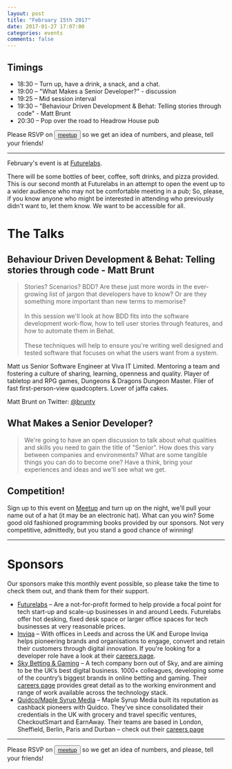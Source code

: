 ```yaml
---
layout: post
title: "February 15th 2017"
date: 2017-01-27 17:07:00
categories: events
comments: false
---
```


## Timings
* 18:30 – Turn up, have a drink, a snack, and a chat.
* 19:00 – "What Makes a Senior Developer?" - discussion
* 19:25 – Mid session interval
* 19:30 – "Behaviour Driven Development & Behat: Telling stories through code" - Matt Brunt
* 20:30 – Pop over the road to Headrow House pub

Please RSVP on <button>[meetup](https://www.meetup.com/leedsphp/events/237362520/)</button> so we get an idea of numbers, and please, tell your friends!

<hr/>

February's event is at [Futurelabs](http://futurelabs.org.uk/).

There will be some bottles of beer, coffee, soft drinks, and pizza provided. This is our second month at Futurelabs in an attempt to open the event up to a wider audience who may not be comfortable meeting in a pub; So, please, if you know anyone who might be interested in attending who previously didn't want to, let them know. We want to be accessible for all.

# The Talks

## Behaviour Driven Development & Behat: Telling stories through code - Matt Brunt

> Stories? Scenarios? BDD? Are these just more words in the ever-growing list of jargon that developers have to know? Or are they something more important than new terms to memorise?<br/><br/>In this session we'll look at how BDD fits into the software development work-flow, how to tell user stories through features, and how to automate them in Behat.<br/><br/>These techniques will help to ensure you're writing well designed and tested software that focuses on what the users want from a system.

Matt us Senior Software Engineer at Viva IT Limited. Mentoring a team and fostering a culture of sharing, learning, openness and quality. Player of tabletop and RPG games, Dungeons & Dragons Dungeon Master. Flier of fast first-person-view quadcopters. Lover of jaffa cakes.

Matt Brunt on Twitter: [@brunty](https://twitter.com/brunty)

## What Makes a Senior Developer?

> We're going to have an open discussion to talk about what qualities and skills you need to gain the title of "Senior". How does this vary between companies and environments? What are some tangible things you can do to become one? Have a think, bring your experiences and ideas and we'll see what we get.

## Competition!

Sign up to this event on [Meetup](https://www.meetup.com/leedsphp/events/237362520/) and turn up on the night, we'll pull your name out of a hat (it may be an electronic hat). What can you win? Some good old fashioned programming books provided by our sponsors. Not very competitive, admittedly, but you stand a good chance of winning!

<hr/>

# Sponsors

Our sponsors make this monthly event possible, so please take the time to check them out, and thank them for their support.

* [Futurelabs](http://futurelabs.org.uk/) – Are a not-for-profit formed to help provide a focal
point for tech start-up and scale-up businesses in and around Leeds. Futurelabs offer hot desking, fixed desk space or larger office spaces for tech businesses at very reasonable prices.
* [Inviqa](http://inviqa.com/) – With offices in Leeds and across the UK and Europe Inviqa helps pioneering brands and organisations to engage, convert and retain their customers through digital innovation. If you're looking for a developer role have a look at their [careers page](https://inviqa.com/company/careers).
* [Sky Betting & Gaming](http://skybetcareers.com/about-us) – A tech company born out of Sky, and are aiming to be the UK’s best digital business. 1000+ colleagues, developing some of the country’s biggest brands in online betting and gaming. Their [careers page](http://skybetcareers.com/) provides great detail as to the working environment and range of work available across the technology stack.
* [Quidco/Maple Syrup Media](https://www.maplesyrupmedia.com/our-story/) – Maple Syrup Media built its reputation as cashback pioneers with Quidco. They’ve since consolidated their credentials in the UK with grocery and travel specific ventures, CheckoutSmart and EarnAway. Their teams are based in London, Sheffield, Berlin, Paris and Durban – check out their [careers page](https://www.maplesyrupmedia.com/careers/)

<hr/>

Please RSVP on <button>[meetup](https://www.meetup.com/leedsphp/events/237362520/)</button> so we get an idea of numbers, and please, tell your friends!
